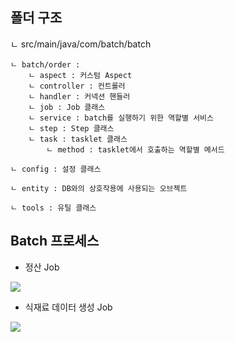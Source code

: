 ## 폴더 구조
ㄴ src/main/java/com/batch/batch

    ㄴ batch/order : 
        ㄴ aspect : 커스텀 Aspect
        ㄴ controller : 컨트롤러
        ㄴ handler : 커넥션 핸들러
        ㄴ job : Job 클래스
        ㄴ service : batch를 실행하기 위한 역할별 서비스
        ㄴ step : Step 클래스
        ㄴ task : tasklet 클래스
            ㄴ method : tasklet에서 호출하는 역할별 메서드
        
    ㄴ config : 설정 클래스
    
    ㄴ entity : DB와의 상호작용에 사용되는 오브젝트
    
    ㄴ tools : 유틸 클래스

## Batch 프로세스
- 정산 Job
<img src="https://github.com/HBNU-SWUNIV/come-capstone23-kjj/assets/94634916/f7af7d88-b388-4026-b149-e643450df72b" />

- 식재료 데이터 생성 Job
<img src="https://github.com/HBNU-SWUNIV/come-capstone23-kjj/assets/94634916/9a543b68-8438-4550-8605-2df6f5988645" />
